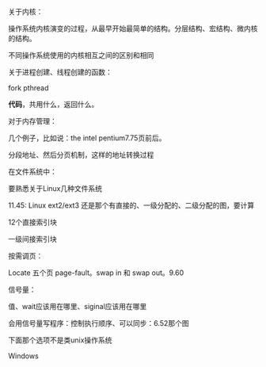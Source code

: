 关于内核：

操作系统内核演变的过程，从最早开始最简单的结构。分层结构、宏结构、微内核的结构。

不同操作系统使用的内核相互之间的区别和相同



关于进程创建、线程创建的函数：

fork pthread

**代码**，共用什么，返回什么。



对于内存管理：

几个例子，比如说：the intel pentium7.75页前后。

分段地址、然后分页机制，这样的地址转换过程



在文件系统中：

要熟悉关于Linux几种文件系统

11.45: Linux ext2/ext3 还是那个有直接的、一级分配的、二级分配的图，要计算

12个直接索引块

一级间接索引块



按需调页：

Locate 五个页  page-fault。swap in 和 swap out。9.60



信号量：

值、wait应该用在哪里、siginal应该用在哪里

会用信号量写程序：控制执行顺序、可以同步：6.52那个图



下面那个选项不是类unix操作系统

 Windows